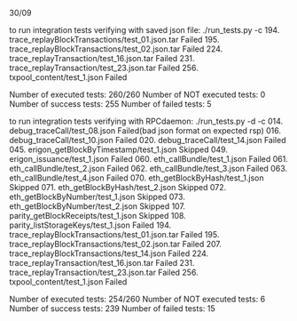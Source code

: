 
30/09

to run integration tests verifying with saved json file:
./run_tests.py -c
194. trace_replayBlockTransactions/test_01.json.tar               Failed
195. trace_replayBlockTransactions/test_02.json.tar               Failed
224. trace_replayTransaction/test_16.json.tar                     Failed
231. trace_replayTransaction/test_23.json.tar                     Failed
256. txpool_content/test_1.json                                   Failed
                                                                                    
Number of executed tests:     260/260
Number of NOT executed tests: 0
Number of success tests:      255
Number of failed tests:       5



to run integration tests verifying with RPCdaemon:
./run_tests.py -d -c
014. debug_traceCall/test_08.json                                 Failed(bad json format on expected rsp)
016. debug_traceCall/test_10.json                                 Failed
020. debug_traceCall/test_14.json                                 Failed
045. erigon_getBlockByTimestamp/test_1.json                       Skipped
049. erigon_issuance/test_1.json                                  Failed
060. eth_callBundle/test_1.json                                   Failed
061. eth_callBundle/test_2.json                                   Failed
062. eth_callBundle/test_3.json                                   Failed
063. eth_callBundle/test_4.json                                   Failed
070. eth_getBlockByHash/test_1.json                               Skipped
071. eth_getBlockByHash/test_2.json                               Skipped
072. eth_getBlockByNumber/test_1.json                             Skipped
073. eth_getBlockByNumber/test_2.json                             Skipped
107. parity_getBlockReceipts/test_1.json                          Skipped
108. parity_listStorageKeys/test_1.json                           Failed
194. trace_replayBlockTransactions/test_01.json.tar               Failed
195. trace_replayBlockTransactions/test_02.json.tar               Failed
207. trace_replayBlockTransactions/test_14.json                   Failed
224. trace_replayTransaction/test_16.json.tar                     Failed
231. trace_replayTransaction/test_23.json.tar                     Failed
256. txpool_content/test_1.json                                   Failed
                                                                                    
Number of executed tests:     254/260
Number of NOT executed tests: 6
Number of success tests:      239
Number of failed tests:       15

